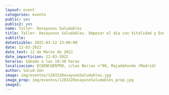 ```yaml
---
layout: event
categories: evento
public: yes
public2: yes
name: Taller- Desayunos Saludables
title: Taller- Desayunos Saludables. Empezar el día con Vitalidad y Energía.
subtitle:
dateVisible: 2022-03-12 23:00:00
date: 12-03-2022
date_text: 12 de Marzo de 2022
date_imparticion: 12-03-2022
horario: Sábado a las 10:30 horas
localizacion: ECOENCUENTRO, c/Las Norias n°80, Majadahonda (Madrid)
author: Salud-Zen
image: img/eventos/120322DesayunoSaludables.jpg
image_prop: img/eventos/120322DesayunoSaludables_prop.jpg
image2:
---
```

